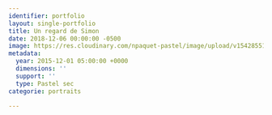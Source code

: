 ```yaml
---
identifier: portfolio
layout: single-portfolio
title: Un regard de Simon
date: 2018-12-06 00:00:00 -0500
image: https://res.cloudinary.com/npaquet-pastel/image/upload/v1542855159/Simon-portrait.jpg
metadata:
  year: 2015-12-01 05:00:00 +0000
  dimensions: ''
  support: ''
  type: Pastel sec
categorie: portraits

---
```

